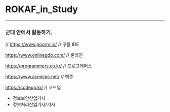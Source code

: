 # ROKAF_in_Study

***

### 군대 안에서 활동하기.


// 
https://www.goorm.io/         // 구름 IDE

https://www.onlinegdb.com/    // 온라인 

https://programmers.co.kr/    // 프로그래머스

https://www.acmicpc.net/      // 백준

https://codeup.kr/            // 코드업
+ 정보보안산업기사
+ 정보처리산업기사/기사
